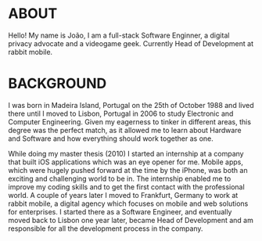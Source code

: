 # ABOUT
Hello! My name is João, I am a full-stack Software Enginner, a digital privacy advocate and a videogame geek. Currently Head of Development at rabbit mobile.

# BACKGROUND

I was born in Madeira Island, Portugal on the 25th of October 1988 and lived there until I moved to Lisbon, Portugal in 2006 to study Electronic and Computer Engineering. Given my eagerness to tinker in different areas, this degree was the perfect match, as it allowed me to learn about Hardware and Software and how everything should work together as one.

While doing my master thesis (2010) I started an internship at a company that built iOS applications which was an eye opener for me. Mobile apps, which were hugely pushed forward at the time by the iPhone, was both an exciting and challenging world to be in. The internship enabled me to improve my coding skills and to get the first contact with the professional world. A couple of years later I moved to Frankfurt, Germany to work at rabbit mobile, a digital agency which focuses on mobile and web solutions for enterprises. I started there as a Software Engineer, and eventually moved back to Lisbon one year later, became Head of Development and am responsible for all the development process in the company.
